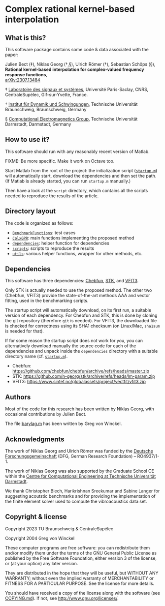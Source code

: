# Complex rational kernel-based interpolation

## What is this?

This software package contains some code & data associated with the paper:

Julien Bect (‡), Niklas Georg (†,§), Ulrich Römer (†), Sebastian Schöps (§),  
__Rational kernel-based interpolation for complex-valued frequency response functions__,  
[arXiv:2307.13484](https://arxiv.org/abs/2307.13484)

‡ [Laboratoire des signaux et systèmes](https://l2s.centralesupelec.fr/),
Université Paris-Saclay, CNRS, CentraleSupélec, Gif-sur-Yvette, France.

† [Institut für Dynamik und Schwingungen](https://www.tu-braunschweig.de/ids),
Technische Universität Braunschweig, Braunschweig, Germany

§ [Computational Electromagnetics Group](https://www.cem.tu-darmstadt.de/),
Technische Universität Darmstadt, Darmstadt, Germany

## How to use it?

This software should run with any reasonably recent version of Matlab.

FIXME: Be more specific.  Make it work on Octave too.

Start Matlab from the root of the project: the initialization script
([`startup.m`](./startup.m)) will automatically start, download the
dependencies and then set the path.
(If Matlab is already started, you can run `startup.m` manually.)

Then have a look at the `script` directory, which contains all the
scripts needed to reproduce the results of the article.

## Directory layout

The code is organized as follows:
 * [`BenchmarkFunctions`](./BenchmarkFunctions): test cases
 * [`CplxGPR`](./CplxGPR): main functions implementing the proposed method
 * [`dependencies`](./dependencies): helper function for dependencies
 * [`scripts`](./scripts): scripts to reproduce the results
 * [`utils`](./utils): various helper functions, wrapper for other methods, etc.

## Dependencies

This software has three dependencies:
[Chebfun](https://www.chebfun.org/),
[STK](https://stk-kriging.github.io),
and [VFIT3](https://www.sintef.no/projectweb/vectorfitting/).

Only STK is actually needed to use the proposed method.  The other two
(Chebfun, VFIT3) provide the state-of-the-art methods AAA and vector
fitting, used in the benchmarking scripts.

The startup script will automatically download, on its first run, a
suitable version of each dependency.  For Chebfun and STK, this is
done by cloning the git repository (therefore `git` is needed).  For
VFIT3, the downloaded file is checked for correctness using its SHA1
checksum (on Linux/Mac, `sha1sum` is needed for that).

If for some reason the startup script does not work for you, you can
alternatively download manually the source code for each of the
dependencies and unpack inside the `dependencies` directory with a
suitable directory name (cf. [`startup.m`](./startup.m)).
 * Chebfun: https://github.com/chebfun/chebfun/archive/refs/heads/master.zip
 * STK: https://github.com/n-georg/stk/archive/refs/heads/lm-param.zip
 * VFIT3: https://www.sintef.no/globalassets/project/vectfit/vfit3.zip

## Authors

Most of the code for this research has been written by Niklas Georg,
with occasional contributions by Julien Bect.

The file [barylag.m](./utils/barylag.m) has been written by Greg von
Winckel.

## Acknowledgments

The work of Niklas Georg and Ulrich Römer was funded by the [Deutsche
Forschungsgemeinschaft](https://www.dfg.de/) (DFG, German Research
Foundation) – RO4937/1-1.

The work of Niklas Georg was also supported by the Graduate School CE
within the [Centre for Computational Engineering at Technische
Universität Darmstadt](https://www.ce.tu-darmstadt.de/).

We thank Christopher Blech, Harikrishnan Sreekumar and Sabine Langer for suggesting acoutstic benchmarks and for providing the implementation of the finite element solver used to compute the vibroacoustics data set.

## Copyright & license

Copyright 2023 TU Braunschweig & CentraleSupélec

Copyright 2004 Greg von Winckel

These computer programs are free software: you can redistribute them
and/or modify them under the terms of the GNU General Public License
as published by the Free Software Foundation, either version 3 of the
license, or (at your option) any later version.

They are distributed in the hope that they will be useful, but WITHOUT
ANY WARRANTY; without even the implied warranty of MERCHANTABILITY or
FITNESS FOR A PARTICULAR PURPOSE.  See the license for more details.

You should have received a copy of the license along with the software
(see [COPYING.md](./COPYING.md)).  If not, see <http://www.gnu.org/licenses/>.
